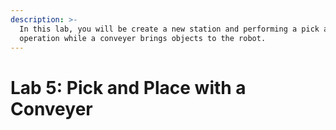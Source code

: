 ```yaml
---
description: >-
  In this lab, you will be create a new station and performing a pick and place
  operation while a conveyer brings objects to the robot.
---
```


# Lab 5: Pick and Place with a Conveyer


